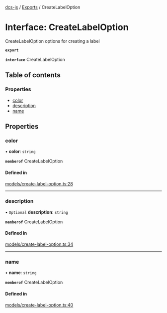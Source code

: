 [dcs-js](../README.md) / [Exports](../modules.md) / CreateLabelOption

# Interface: CreateLabelOption

CreateLabelOption options for creating a label

**`export`**

**`interface`** CreateLabelOption

## Table of contents

### Properties

- [color](CreateLabelOption.md#color)
- [description](CreateLabelOption.md#description)
- [name](CreateLabelOption.md#name)

## Properties

### <a id="color" name="color"></a> color

• **color**: `string`

**`memberof`** CreateLabelOption

#### Defined in

[models/create-label-option.ts:28](https://github.com/unfoldingWord/dcs-js/blob/42a7ab5/models/create-label-option.ts#L28)

___

### <a id="description" name="description"></a> description

• `Optional` **description**: `string`

**`memberof`** CreateLabelOption

#### Defined in

[models/create-label-option.ts:34](https://github.com/unfoldingWord/dcs-js/blob/42a7ab5/models/create-label-option.ts#L34)

___

### <a id="name" name="name"></a> name

• **name**: `string`

**`memberof`** CreateLabelOption

#### Defined in

[models/create-label-option.ts:40](https://github.com/unfoldingWord/dcs-js/blob/42a7ab5/models/create-label-option.ts#L40)
